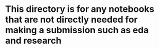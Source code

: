 # This directory is for any notebooks that are not directly needed for making a submission such as eda and research
